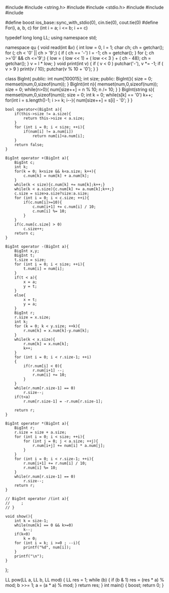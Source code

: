 #include <algorithm>
#include <string.h>
#include <iostream> 
#include <stdio.h>
#include <vector>
#include <set>
#include <map>

#define boost ios_base::sync_with_stdio(0), cin.tie(0), cout.tie(0)
#define For(i, a, b, c) for (int i = a; i <= b; i += c)

typedef long long LL;
using namespace std;

namespace qu {
        void read(int &v) {
                int low = 0, l = 1;
                char ch;
                ch = getchar();
                for (; ch < '0' || ch > '9';) {
                        if ( ch == '-') l = -1;
                        ch = getchar();
                }
                for (; ch >='0' && ch <='9';) {
                        low = ( low << 1) + ( low << 3 ) + ( ch - 48);
                        ch = getchar();
                }
                v = l * low;
        }
        void print(int v) {
                if ( v < 0 ) putchar('-'), v *= -1;
                if ( v  > 9 ) print(v / 10);
                putchar(v % 10 + '0');
        }
}

class BigInt{
public:
    int num[100015];
    int size;
public:
    BigInt(){
        size = 0;
        memset(num,0,sizeof(num));
    }
    BigInt(int n){
        memset(num,0,sizeof(num));
        size = 0;
        while(n>0){
            num[size++] = n % 10;
            n /= 10;
        }
    }
    BigInt(string s){
        memset(num,0,sizeof(num));
        size = 0;
        int k = 0;
        while(s[k] == '0')
            k++;
        for(int i = s.length()-1; i >= k; i--){
            num[size++] = s[i] - '0';
        }
    }
 
    bool operator<(BigInt a){
        if(this->size != a.size){
            return this->size < a.size;
        }
        for (int i = 0; i < size; ++i){
            if(num[i] != a.num[i])
                return num[i]<a.num[i];
        }
        return false;
    }
 
    BigInt operator +(BigInt a){
        BigInt c;
        int k;
        for(k = 0; k<size && k<a.size; k++){
            c.num[k] = num[k] + a.num[k];
        }
        while(k < size){c.num[k] += num[k];k++;}
        while(k < a.size){c.num[k] += a.num[k];k++;}
        c.size = size>a.size?size:a.size;
        for (int i = 0; i < c.size; ++i){
            if(c.num[i]>=10){
                c.num[i+1] += c.num[i] / 10;
                c.num[i] %= 10;
            }
        }
        if(c.num[c.size] > 0)
            c.size++;
        return c;
    }
 
    BigInt operator -(BigInt a){
        BigInt x,y;
        BigInt t;
        t.size = size;
        for (int i = 0; i < size; ++i){
            t.num[i] = num[i];
        }
        if(t < a){
            x = a;
            y = t;
        }
        else{
            x = t;
            y = a;
        }
        BigInt r;
        r.size = x.size;
        int k;
        for (k = 0; k < y.size; ++k){
            r.num[k] = x.num[k]-y.num[k];
        }
        while(k < x.size){
            r.num[k] = x.num[k];
            k++;
        }
        for (int i = 0; i < r.size-1; ++i)
        {
            if(r.num[i] < 0){
                r.num[i+1] --;
                r.num[i] += 10;
            }
        }
        while(r.num[r.size-1] == 0)
            r.size--;
        if(t<a)
            r.num[r.size-1] = -r.num[r.size-1];
 
        return r;
    }
 
    BigInt operator *(BigInt a){
        BigInt r;
        r.size = size + a.size;
        for (int i = 0; i < size; ++i){
            for (int j = 0; j < a.size; ++j){
                r.num[i+j] += num[i] * a.num[j];
            }
        }
        for (int i = 0; i < r.size-1; ++i){
            r.num[i+1] += r.num[i] / 10;
            r.num[i] %= 10;
        }
        while(r.num[r.size-1] == 0)
            r.size--;
        return r;
    }
 
    // BigInt operator /(int a){
    //     ;
    // }
 
    void show(){
        int k = size-1;
        while(num[k] == 0 && k>=0)
            k--;
        if(k<0)
            k = 0;
        for (int i = k; i >=0 ; --i){
            printf("%d", num[i]);
        }
        printf("\n");
    }
};

LL pow(LL a, LL b, LL mod) {
        LL res = 1;
        while (b) {
                if (b & 1) res = (res * a) % mod;
                b >>= 1;
                a = (a * a) % mod;
        }
        return res;
}
int main() {
    boost;
    return 0;
}
